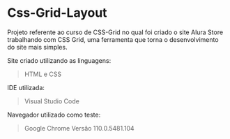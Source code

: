# Css-Grid-Layout
Projeto referente ao curso de CSS-Grid no qual foi criado o site Alura Store trabalhando com CSS Grid, uma ferramenta que torna o desenvolvimento do site mais simples.

Site criado utilizando as linguagens:
> HTML e CSS

IDE utilizada:
> Visual Studio Code

Navegador utilizado como teste:
> Google Chrome Versão 110.0.5481.104
